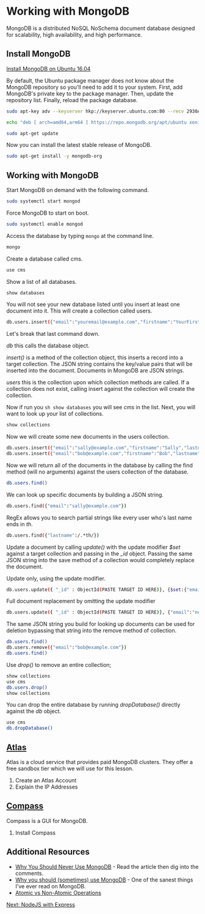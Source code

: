 # Working with MongoDB

MongoDB is a distributed NoSQL NoSchema document database designed for scalability, high availability, and high performance.

## Install MongoDB

[Install MongoDB on Ubuntu 16.04](https://docs.mongodb.com/manual/tutorial/install-mongodb-on-ubuntu/)

By default, the Ubuntu package manager does not know about the MongoDB repository so you'll need to add it to your system. First, add MongoDB's private key to the package manager. Then, update the repository list. Finally, reload the package database.

```sh
sudo apt-key adv --keyserver hkp://keyserver.ubuntu.com:80 --recv 2930ADAE8CAF5059EE73BB4B58712A2291FA4AD5

echo "deb [ arch=amd64,arm64 ] https://repo.mongodb.org/apt/ubuntu xenial/mongodb-org/3.6 multiverse" | sudo tee /etc/apt/sources.list.d/mongodb-org-3.6.list

sudo apt-get update
```

Now you can install the latest stable release of MongoDB.

```sh
sudo apt-get install -y mongodb-org
```


## Working with MongoDB

Start MongoDB on demand with the following command.

```sh
sudo systemctl start mongod
```

Force MongoDB to start on boot.

```sh
sudo systemctl enable mongod
```


Access the database by typing ```mongo``` at the command line.

```sh
mongo
```

Create a database called cms.

```sh
use cms
```

Show a list of all databases.

```sh
show databases
```

You will not see your new database listed until you insert at least one document into it. This will create a collection called users.

```sh
db.users.insert({"email":"youremail@example.com","firstname":"YourFirstName","lastname":"YourLastName"})
```

Let's break that last command down.

_db_ this calls the database object.

_insert()_ is a method of the collection object, this inserts a record into a target collection. The JSON string contains the key/value pairs that will be inserted into the document. Documents in MongoDB are JSON strings.

_users_ this is the collection upon which collection methods are called. If a collection does not exist, calling insert against the collection will create the collection.


Now if run you ```sh show databases``` you will see _cms_ in the list. Next, you will want to look up your list of collections.

```sh
show collections
```

Now we will create some new documents in the users collection.

```sh
db.users.insert({"email":"sally@example.com","firstname":"Sally","lastname":"Smith"})
db.users.insert({"email":"bob@example.com","firstname":"Bob","lastname":"Smith"})
```

Now we will return all of the documents in the database by calling the find method (will no arguments) against the users collection of the database.

```sh
db.users.find()
```

We can look up specific documents by building a JSON string.

```sh
db.users.find({"email":"sally@example.com"})
```

RegEx allows you to search partial strings like every user who's last name ends in _th_.

```sh
db.users.find({"lastname":/.*th/})
```

Update a document by calling _update()_ with the update modifier _$set_ against a target collection and passing in the *_id* object. Passing the same JSON string into the save method of a collection would completely replace the document.

Update only, using the update modifier.
```sh
db.users.update({ "_id" : ObjectId(PASTE TARGET ID HERE)}, {$set:{"email":"new@email.com"}})
```

Full document replacement by omitting the update modifier
```sh
db.users.update({ "_id" : ObjectId(PASTE TARGET ID HERE)}, {"email":"new@email.com"})
```

The same JSON string you build for looking up documents can be used for deletion bypassing that string into the remove method of collection.

```sh
db.users.find()
db.users.remove({"email":"bob@example.com"})
db.users.find()
```

Use _drop()_ to remove an entire collection;

```sh
show collections
use cms
db.users.drop()
show collections
```

You can drop the entire database by running _dropDatabase()_ directly against the _db_ object.
```sh
use cms
db.dropDatabase()
```

## [Atlas](https://www.mongodb.com/cloud/atlas)

Atlas is a cloud service that provides paid MongoDB clusters. They offer a free sandbox tier which we will use for this lesson.

1. Create an Atlas Account
2. Explain the IP Addresses

## [Compass](https://www.mongodb.com/products/compass)

Compass is a GUI for MongoDB.

1. Install Compass

## Additional Resources

* [Why You Should Never Use MongoDB](http://www.sarahmei.com/blog/2013/11/11/why-you-should-never-use-mongodb/) - Read the article then dig into the comments.
* [Why you should (sometimes) use MongoDB](http://nicholasjohnson.com/blog/why-you-should-sometimes-use-mongo/) - One of the sanest things I've ever read on MongoDB.
* [Atomic vs Non-Atomic Operations](https://preshing.com/20130618/atomic-vs-non-atomic-operations/) 

[Next: NodeJS with Express](/13-Express/README.md)
